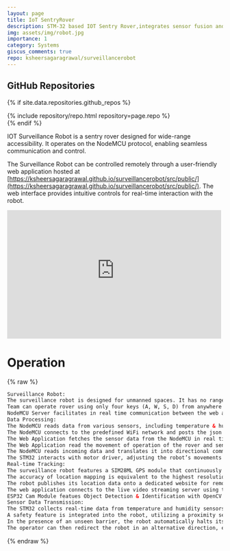 ```yaml
---
layout: page
title: IoT SentryRover
description: STM-32 based IOT Sentry Rover,integrates sensor fusion and robust communication protocol for wide-range controllability.
img: assets/img/robot.jpg
importance: 1
category: Systems
giscus_comments: true
repo: ksheersagaragrawal/surveillancerobot
---
```


## GitHub Repositories

{% if site.data.repositories.github_repos %}
<div class="repositories d-flex flex-wrap flex-md-row flex-column justify-content-between align-items-center">
    {% include repository/repo.html repository=page.repo %}
</div>
{% endif %}

IOT Surveillance Robot is a sentry rover designed for wide-range accessibility. It operates on the NodeMCU protocol, enabling seamless communication and control.

The Surveillance Robot can be controlled remotely through a user-friendly web application hosted at [https://ksheersagaragrawal.github.io/surveillancerobot/src/public/](https://ksheersagaragrawal.github.io/surveillancerobot/src/public/). The web interface provides intuitive controls for real-time interaction with the robot.

<div class="row text-center">
    <div class="col-sm mt-3 mt-md-0">
        <embed src="https://ksheersagaragrawal.github.io/surveillancerobot/src/public/" style="width:500px; height: 300px;">
    </div>
</div>

# Operation

{% raw %}
```html
Surveillance Robot:
The surveillance robot is designed for unmanned spaces. It has no range constraints and operates on battery power and internet connectivity.
Team can operate rover using only four keys (A, W, S, D) from anywhere around the globe using a user-friendly web application interface.
NodeMCU Server facilitates in real time communication between the web application and the sensors.
Data Processing:
The NodeMCU reads data from various sensors, including temperature & humidity sensors, Camera Module, GPS Module.
The NodeMCU connects to the predefined WiFi network and posts the json data on NodeMCU server.
The Web Application fetches the sensor data from the NodeMCU in real time.
The Web Application read the movement of operation of the rover and sends the data to the NodeMCU server.
The NodeMCU reads incoming data and translates it into directional commands to the STM32 microcontroller.
The STM32 interacts with motor driver, adjusting the robot’s movements based on the interpreted commands.
Real-time Tracking:
The surveillance robot features a SIM28ML GPS module that continuously fetches real-time location data.
The accuracy of location mapping is equivalent to the highest resolution available on Google Maps.
The robot publishes its location data onto a dedicated website for remote monitoring.
The web application connects to the live video streaming server using the ESP32 camera module attactched at the fore front of rover.
ESP32 Cam Module featues Object Detection & Identification with OpenCV. Captured data, including images, can be stored in a database for future reference.
Sensor Data Transmission:
The STM32 collects real-time data from temperature and humidity sensors, transmitting this information to the website.
A safety feature is integrated into the robot, utilizing a proximity sensor at the front.
In the presence of an unseen barrier, the robot automatically halts its movement, providing a safety mechanism.
The operator can then redirect the robot in an alternative direction, ensuring safe and obstacle-free operation.
```
{% endraw %}

